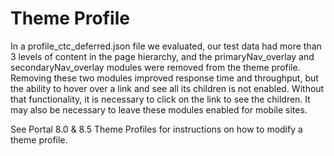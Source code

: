 # Theme Profile

In a profile_ctc_deferred.json file we evaluated, our test data had more than 3 levels of content in the page
hierarchy, and the primaryNav_overlay and secondaryNav_overlay modules were removed from the theme
profile. Removing these two modules improved response time and throughput, but the ability to hover
over a link and see all its children is not enabled. Without that functionality, it is necessary to click on the
link to see the children. It may also be necessary to leave these modules enabled for mobile sites.

See Portal 8.0 & 8.5 Theme Profiles for instructions on how to modify a theme profile.

